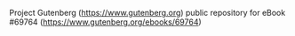 Project Gutenberg (https://www.gutenberg.org) public repository for
eBook #69764 (https://www.gutenberg.org/ebooks/69764)
